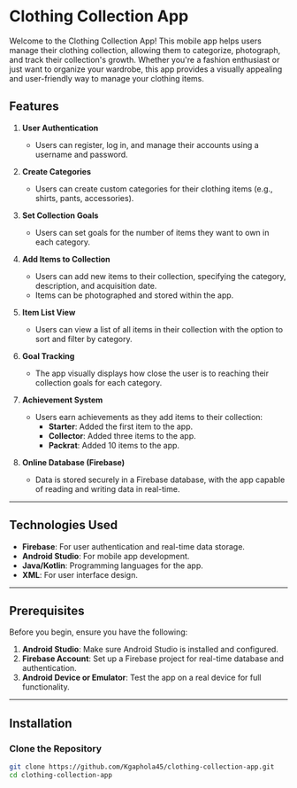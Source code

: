 # Clothing Collection App

Welcome to the Clothing Collection App! This mobile app helps users manage their clothing collection, allowing them to categorize, photograph, and track their collection's growth. Whether you're a fashion enthusiast or just want to organize your wardrobe, this app provides a visually appealing and user-friendly way to manage your clothing items.

## Features

1. **User Authentication**  
   - Users can register, log in, and manage their accounts using a username and password.

2. **Create Categories**  
   - Users can create custom categories for their clothing items (e.g., shirts, pants, accessories).

3. **Set Collection Goals**  
   - Users can set goals for the number of items they want to own in each category.

4. **Add Items to Collection**  
   - Users can add new items to their collection, specifying the category, description, and acquisition date.
   - Items can be photographed and stored within the app.

5. **Item List View**  
   - Users can view a list of all items in their collection with the option to sort and filter by category.

6. **Goal Tracking**  
   - The app visually displays how close the user is to reaching their collection goals for each category.

7. **Achievement System**  
   - Users earn achievements as they add items to their collection:
     - **Starter**: Added the first item to the app.
     - **Collector**: Added three items to the app.
     - **Packrat**: Added 10 items to the app.

8. **Online Database (Firebase)**  
   - Data is stored securely in a Firebase database, with the app capable of reading and writing data in real-time.

---

## Technologies Used

- **Firebase**: For user authentication and real-time data storage.
- **Android Studio**: For mobile app development.
- **Java/Kotlin**: Programming languages for the app.
- **XML**: For user interface design.

---

## Prerequisites

Before you begin, ensure you have the following:

1. **Android Studio**: Make sure Android Studio is installed and configured.
2. **Firebase Account**: Set up a Firebase project for real-time database and authentication.
3. **Android Device or Emulator**: Test the app on a real device for full functionality.

---

## Installation

### Clone the Repository

```bash
git clone https://github.com/Kgaphola45/clothing-collection-app.git
cd clothing-collection-app
